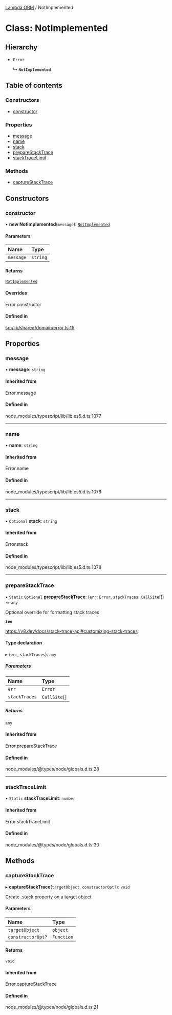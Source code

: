 [Lambda ORM](../README.md) / NotImplemented

# Class: NotImplemented

## Hierarchy

- `Error`

  ↳ **`NotImplemented`**

## Table of contents

### Constructors

- [constructor](NotImplemented.md#constructor)

### Properties

- [message](NotImplemented.md#message)
- [name](NotImplemented.md#name)
- [stack](NotImplemented.md#stack)
- [prepareStackTrace](NotImplemented.md#preparestacktrace)
- [stackTraceLimit](NotImplemented.md#stacktracelimit)

### Methods

- [captureStackTrace](NotImplemented.md#capturestacktrace)

## Constructors

### constructor

• **new NotImplemented**(`message`): [`NotImplemented`](NotImplemented.md)

#### Parameters

| Name | Type |
| :------ | :------ |
| `message` | `string` |

#### Returns

[`NotImplemented`](NotImplemented.md)

#### Overrides

Error.constructor

#### Defined in

[src/lib/shared/domain/error.ts:16](https://github.com/lambda-orm/lambdaorm-base/blob/473ecbed7dff0b50ae919624e5cf00a9c4078eda/src/lib/shared/domain/error.ts#L16)

## Properties

### message

• **message**: `string`

#### Inherited from

Error.message

#### Defined in

node_modules/typescript/lib/lib.es5.d.ts:1077

___

### name

• **name**: `string`

#### Inherited from

Error.name

#### Defined in

node_modules/typescript/lib/lib.es5.d.ts:1076

___

### stack

• `Optional` **stack**: `string`

#### Inherited from

Error.stack

#### Defined in

node_modules/typescript/lib/lib.es5.d.ts:1078

___

### prepareStackTrace

▪ `Static` `Optional` **prepareStackTrace**: (`err`: `Error`, `stackTraces`: `CallSite`[]) => `any`

Optional override for formatting stack traces

**`See`**

https://v8.dev/docs/stack-trace-api#customizing-stack-traces

#### Type declaration

▸ (`err`, `stackTraces`): `any`

##### Parameters

| Name | Type |
| :------ | :------ |
| `err` | `Error` |
| `stackTraces` | `CallSite`[] |

##### Returns

`any`

#### Inherited from

Error.prepareStackTrace

#### Defined in

node_modules/@types/node/globals.d.ts:28

___

### stackTraceLimit

▪ `Static` **stackTraceLimit**: `number`

#### Inherited from

Error.stackTraceLimit

#### Defined in

node_modules/@types/node/globals.d.ts:30

## Methods

### captureStackTrace

▸ **captureStackTrace**(`targetObject`, `constructorOpt?`): `void`

Create .stack property on a target object

#### Parameters

| Name | Type |
| :------ | :------ |
| `targetObject` | `object` |
| `constructorOpt?` | `Function` |

#### Returns

`void`

#### Inherited from

Error.captureStackTrace

#### Defined in

node_modules/@types/node/globals.d.ts:21
